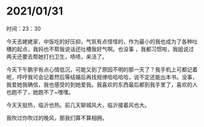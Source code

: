 # 2021/01/31

时间：23：30

  今天去姥姥家，中饭吃的好压抑，气氛有点怪怪的，作为最小的我也成为了各种吐槽的起点，我妈也不帮我说话还吐槽我好气啊。也没事 ，我都习惯啦，我姐说过两天还要去帮她打扫卫生，啧啧，来活了。

   今天下午鹏宇有点心情低沉，可能又到了原因不明的那一天了？我手机上可都记着呢，哼哼我可会记着然后等结婚后再找规律哈哈哈哈，说不定还能出本书。没事，我爱她我确信，我也感受的到她爱我。我喜欢的东西最后都到我手里了，喜欢的人也跑不了，她跑不了~嘿嘿。

  今天天挺热，临沂也热。前几天聊城风大，临沂接着风也大。

  我吹过你吹过的晚风，那我们算不算相拥。

